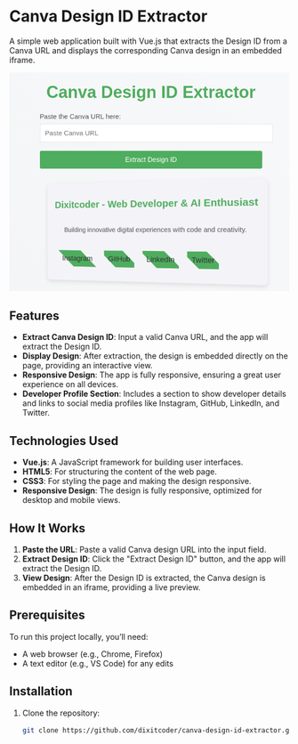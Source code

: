 # Canva Design ID Extractor

A simple web application built with Vue.js that extracts the Design ID from a Canva URL and displays the corresponding Canva design in an embedded iframe.

![Canva Design ID Extractor](https://github.com/dixitcoder/canva-design-id-extractor/blob/main/Screenshot%20From%202025-04-13%2022-12-53.png)

## Features

- **Extract Canva Design ID**: Input a valid Canva URL, and the app will extract the Design ID.
- **Display Design**: After extraction, the design is embedded directly on the page, providing an interactive view.
- **Responsive Design**: The app is fully responsive, ensuring a great user experience on all devices.
- **Developer Profile Section**: Includes a section to show developer details and links to social media profiles like Instagram, GitHub, LinkedIn, and Twitter.

## Technologies Used

- **Vue.js**: A JavaScript framework for building user interfaces.
- **HTML5**: For structuring the content of the web page.
- **CSS3**: For styling the page and making the design responsive.
- **Responsive Design**: The design is fully responsive, optimized for desktop and mobile views.

## How It Works

1. **Paste the URL**: Paste a valid Canva design URL into the input field.
2. **Extract Design ID**: Click the "Extract Design ID" button, and the app will extract the Design ID.
3. **View Design**: After the Design ID is extracted, the Canva design is embedded in an iframe, providing a live preview.

## Prerequisites

To run this project locally, you’ll need:

- A web browser (e.g., Chrome, Firefox)
- A text editor (e.g., VS Code) for any edits

## Installation

1. Clone the repository:

   ```bash
   git clone https://github.com/dixitcoder/canva-design-id-extractor.git
